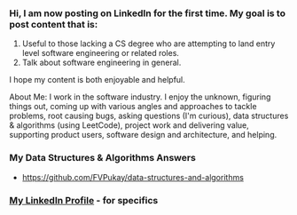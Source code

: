 ### Hi, I am now posting on LinkedIn for the first time. My goal is to post content that is:
1. Useful to those lacking a CS degree who are attempting to land entry level software engineering or related roles.
2. Talk about software engineering in general.

I hope my content is both enjoyable and helpful.

About Me:
I work in the software industry. I enjoy the unknown, figuring things out, coming up with various angles and approaches to tackle problems, root causing bugs, asking questions (I'm curious), data structures & algorithms (using LeetCode), project work and delivering value, supporting product users, software design and architecture, and helping.

### My Data Structures & Algorithms Answers
* https://github.com/FVPukay/data-structures-and-algorithms

### [My LinkedIn Profile](https://www.linkedin.com/in/frederickpukay/) - for specifics

<!--
**FVPukay/FVPukay** is a ✨ _special_ ✨ repository because its `README.md` (this file) appears on your GitHub profile.

Here are some ideas to get you started:

- 🔭 I’m currently working on ...
- 🌱 I’m currently learning ...
- 👯 I’m looking to collaborate on ...
- 🤔 I’m looking for help with ...
- 💬 Ask me about ...
- 📫 How to reach me: ...
- 😄 Pronouns: ...
- ⚡ Fun fact: ...
-->
